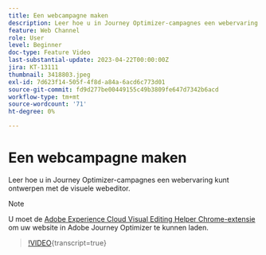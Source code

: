 ```yaml
---
title: Een webcampagne maken
description: Leer hoe u in Journey Optimizer-campagnes een webervaring kunt ontwerpen met de visuele webeditor.
feature: Web Channel
role: User
level: Beginner
doc-type: Feature Video
last-substantial-update: 2023-04-22T00:00:00Z
jira: KT-13111
thumbnail: 3418803.jpeg
exl-id: 7d623f14-505f-4f8d-a84a-6acd6c773d01
source-git-commit: fd9d277be00449155c49b3809fe647d7342b6acd
workflow-type: tm+mt
source-wordcount: '71'
ht-degree: 0%

---
```


# Een webcampagne maken

Leer hoe u in Journey Optimizer-campagnes een webervaring kunt ontwerpen met de visuele webeditor.

>[!NOTE]
> U moet de [Adobe Experience Cloud Visual Editing Helper Chrome-extensie](https://chrome.google.com/webstore/detail/adobe-experience-cloud-vi/kgmjjkfjacffaebgpkpcllakjifppnca) om uw website in Adobe Journey Optimizer te kunnen laden.

>[!VIDEO](https://video.tv.adobe.com/v/3418803/?quality=12&learn=on){transcript=true}
